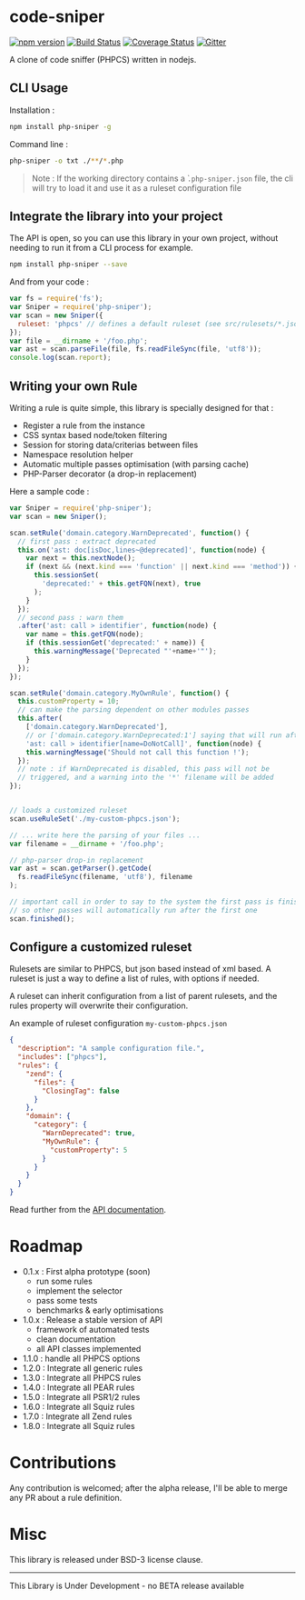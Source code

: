 # code-sniper

[![npm version](https://badge.fury.io/js/code-sniper.svg)](https://www.npmjs.com/package/code-sniper)
[![Build Status](https://travis-ci.org/glayzzle/code-sniper.svg?branch=master)](https://travis-ci.org/glayzzle/code-sniper)
[![Coverage Status](https://coveralls.io/repos/github/glayzzle/code-sniper/badge.svg?branch=master)](https://coveralls.io/github/glayzzle/code-sniper?branch=master)
[![Gitter](https://img.shields.io/badge/GITTER-join%20chat-green.svg)](https://gitter.im/glayzzle/Lobby)

A clone of code sniffer (PHPCS) written in nodejs.

## CLI Usage

Installation :
```sh
npm install php-sniper -g
```

Command line :
```sh
php-sniper -o txt ./**/*.php
```

> Note : If the working directory contains a ̀`.php-sniper.json` file, the cli will try to load it and use it as a ruleset configuration file

## Integrate the library into your project

The API is open, so you can use this library in your own project, without
needing to run it from a CLI process for example.

```sh
npm install php-sniper --save
```

And from your code :

```js
var fs = require('fs');
var Sniper = require('php-sniper');
var scan = new Sniper({
  ruleset: 'phpcs' // defines a default ruleset (see src/rulesets/*.json)
});
var file = __dirname + '/foo.php';
var ast = scan.parseFile(file, fs.readFileSync(file, 'utf8'));
console.log(scan.report);
```

## Writing your own Rule

Writing a rule is quite simple, this library is specially designed for that :

* Register a rule from the instance
* CSS syntax based node/token filtering
* Session for storing data/criterias between files
* Namespace resolution helper
* Automatic multiple passes optimisation (with parsing cache)
* PHP-Parser decorator (a drop-in replacement)

Here a sample code :

```js
var Sniper = require('php-sniper');
var scan = new Sniper();

scan.setRule('domain.category.WarnDeprecated', function() {
  // first pass : extract deprecated
  this.on('ast: doc[isDoc,lines~@deprecated]', function(node) {
    var next = this.nextNode();
    if (next && (next.kind === 'function' || next.kind === 'method')) {
      this.sessionSet(
        'deprecated:' + this.getFQN(next), true
      );
    }
  });
  // second pass : warn them
  .after('ast: call > identifier', function(node) {
    var name = this.getFQN(node);
    if (this.sessionGet('deprecated:' + name)) {
      this.warningMessage('Deprecated "'+name+'"');
    }
  });
});

scan.setRule('domain.category.MyOwnRule', function() {
  this.customProperty = 10;
  // can make the parsing dependent on other modules passes
  this.after(
    ['domain.category.WarnDeprecated'],
    // or ['domain.category.WarnDeprecated:1'] saying that will run after it first pass
    'ast: call > identifier[name=DoNotCall]', function(node) {
    this.warningMessage('Should not call this function !');
  });
  // note : if WarnDeprecated is disabled, this pass will not be
  // triggered, and a warning into the '*' filename will be added
});


// loads a customized ruleset
scan.useRuleSet('./my-custom-phpcs.json');

// ... write here the parsing of your files ...
var filename = __dirname + '/foo.php';

// php-parser drop-in replacement
var ast = scan.getParser().getCode(
  fs.readFileSync(filename, 'utf8'), filename
);

// important call in order to say to the system the first pass is finished
// so other passes will automatically run after the first one
scan.finished();
```

## Configure a customized ruleset

Rulesets are similar to PHPCS, but json based instead of xml based. A ruleset is
just a way to define a list of rules, with options if needed.

A ruleset can inherit configuration from a list of parent rulesets, and the
rules property will overwrite their configuration.

An example of ruleset configuration `my-custom-phpcs.json`

```json
{
  "description": "A sample configuration file.",
  "includes": ["phpcs"],
  "rules": {
    "zend": {
      "files": {
        "ClosingTag": false
      }
    },
    "domain": {
      "category": {
        "WarnDeprecated": true,
        "MyOwnRule": {
          "customProperty": 5
        }
      }
    }
  }
}
```

Read further from the [API documentation](docs/API.md).

# Roadmap

* 0.1.x : First alpha prototype (soon)
  * run some rules
  * implement the selector
  * pass some tests
  * benchmarks & early optimisations
* 1.0.x : Release a stable version of API
  * framework of automated tests
  * clean documentation
  * all API classes implemented
* 1.1.0 : handle all PHPCS options
* 1.2.0 : Integrate all generic rules
* 1.3.0 : Integrate all PHPCS rules
* 1.4.0 : Integrate all PEAR rules
* 1.5.0 : Integrate all PSR1/2 rules
* 1.6.0 : Integrate all Squiz rules
* 1.7.0 : Integrate all Zend rules
* 1.8.0 : Integrate all Squiz rules

# Contributions

Any contribution is welcomed; after the alpha release, I'll be able to merge any PR about a rule definition.

# Misc

This library is released under BSD-3 license clause.

---

This Library is Under Development - no BETA release available

